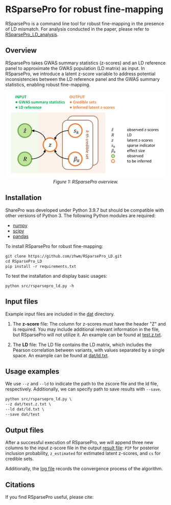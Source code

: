 # RSparsePro for robust fine-mapping

RSparsePro is a command line tool for robust fine-mapping in the presence of LD mismatch. For analysis conducted in the paper, please refer to [RSparsePro_LD_analysis](https://github.com/zhwm/RSparsePro_LD_analysis).

## Overview 

RSparsePro takes GWAS summary statistics (z-scores) and an LD reference panel to approximate the GWAS population (LD matrix) as input. In RSparsePro, we introduce a latent z-score variable to address potential inconsistencies between the LD reference panel and the GWAS summary statistics, enabling robust fine-mapping.


<p align="center">
  <img src="doc/Fig1.png" alt="example image">
  <br>
  <em>Figure 1: RSparsePro overview.</em>
</p>

## Installation

SharePro was developed under Python 3.9.7 but should be compatible with other versions of Python 3. The following Python modules are required:

* [numpy](http://www.numpy.org/)
* [scipy](http://www.scipy.org/)
* [pandas](https://pandas.pydata.org/getpandas.html)

To install RSparsePro for robust fine-mapping:

```
git clone https://github.com/zhwm/RSparsePro_LD.git
cd RSparsePro_LD
pip install -r requirements.txt 
``` 

To test the installation and display basic usages:
```
python src/rsparsepro_ld.py -h
```

## Input files

Example input files are included in the [dat](dat/) directory. 

1. The **z-score** file: The column for z-scores must have the header "Z" and is required. You may include additional relevant information in the file, but RSparsePro will not utilize it. An example can be found at [test.z.txt](dat/test.z.txt).

2. The **LD** file: The LD file contains the LD matrix, which includes the Pearson correlation between variants, with values separated by a single space. An example can be found at [dat/ld.txt](dat/ld.txt).

## Usage examples

We use `--z` and `--ld` to indicate the path to the zscore file and the ld file, respectively. Additionally, we can specify path to save results with `--save`.

```
python src/rsparsepro_ld.py \
--z dat/test.z.txt \
--ld dat/ld.txt \
--save dat/test
```

## Output files

After a successful execution of RSparsePro, we will append three new columns to the input z-score file in the output [result file](dat/test.rsparsepro.txt): `PIP` for posterior inclusion probability, `z_estimated` for estimated latent z-scores, and `cs` for credible sets. 

Additionally, the [log file](dat/test.rsparsepro.log) records the convergence process of the algorithm.

## Citations

If you find RSparsePro useful, please cite: